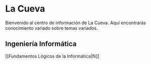 <!-- --- title: Inicio -->

# La Cueva

Bienvenido al centro de información de La Cueva. Aquí encontrarás conocimiento variado sobre temas variados.

## Ingeniería Informática

[[Fundamentos Lógicos de la Informática|fli]]